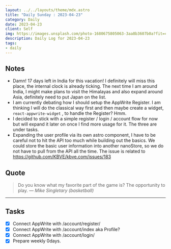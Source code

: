 ```yaml
---
layout: ../../layouts/theme/mdx.astro
title: "Daily Sunday : 2023-04-23"
category: Daily
date: 2023-04-23
client: Self
img: https://images.unsplash.com/photo-1680675805063-3aa8b3607b0a?fit=crop&q=85&w=1400&h=700
description: Daily Log for 2023-04-23
tags:
- daily
---
```


## Notes

- Damn! 17 days left in India for this vacation! I definitely will miss this place, the internal clock is already ticking. The next time I am around India, I might make plans to visit the Himalayas and also expand around Asia, definitely need to put Japan on the list.
- I am currently debating how I should setup the AppWrite Register. I am thinking I will do the classical way first and then maybe create a widget, `react-appwrite-widget` , to handle the Register? Hmm. 
- I decided to stick with a simple register / login / account flow for now but will expand it later on once I find more usage for it. The three are under tasks.
- Expanding the user profile via its own astro component, I have to be careful not to hit the API too much while building out the basics. We could store the basic user information into another nanoStore, so we do not have to pull from the API all the time. The issue is related to https://github.com/KBVE/kbve.com/issues/183

## Quote

> Do you know what my favorite part of the game is? The opportunity to play.
> — <cite>Mike Singletary (basketball)</cite>

---

## Tasks

- [x] Connect AppWrite with /account/register/
- [x] Connect AppWrite with /account/index aka Profile?
- [x] Connect AppWrite with /account/login/
- [x] Prepare weekly 0days.